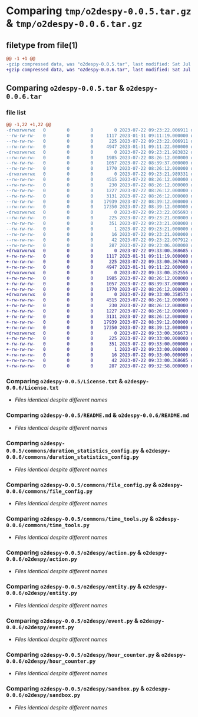 # Comparing `tmp/o2despy-0.0.5.tar.gz` & `tmp/o2despy-0.0.6.tar.gz`

## filetype from file(1)

```diff
@@ -1 +1 @@
-gzip compressed data, was "o2despy-0.0.5.tar", last modified: Sat Jul 22 09:23:22 2023, max compression
+gzip compressed data, was "o2despy-0.0.6.tar", last modified: Sat Jul 22 09:33:00 2023, max compression
```

## Comparing `o2despy-0.0.5.tar` & `o2despy-0.0.6.tar`

### file list

```diff
@@ -1,22 +1,22 @@
-drwxrwxrwx   0        0        0        0 2023-07-22 09:23:22.006911 o2despy-0.0.5/
--rw-rw-rw-   0        0        0     1117 2023-01-31 09:11:19.000000 o2despy-0.0.5/License.txt
--rw-rw-rw-   0        0        0      225 2023-07-22 09:23:22.006911 o2despy-0.0.5/PKG-INFO
--rw-rw-rw-   0        0        0     4947 2023-01-31 09:11:22.000000 o2despy-0.0.5/README.md
-drwxrwxrwx   0        0        0        0 2023-07-22 09:23:21.983832 o2despy-0.0.5/commons/
--rw-rw-rw-   0        0        0     1985 2023-07-22 08:26:12.000000 o2despy-0.0.5/commons/duration_statistics_config.py
--rw-rw-rw-   0        0        0     1057 2023-07-22 08:39:37.000000 o2despy-0.0.5/commons/file_config.py
--rw-rw-rw-   0        0        0     1770 2023-07-22 08:26:12.000000 o2despy-0.0.5/commons/time_tools.py
-drwxrwxrwx   0        0        0        0 2023-07-22 09:23:21.989331 o2despy-0.0.5/o2despy/
--rw-rw-rw-   0        0        0     4515 2023-07-22 08:26:12.000000 o2despy-0.0.5/o2despy/action.py
--rw-rw-rw-   0        0        0      230 2023-07-22 08:26:12.000000 o2despy-0.0.5/o2despy/assets.py
--rw-rw-rw-   0        0        0     1227 2023-07-22 08:26:12.000000 o2despy-0.0.5/o2despy/entity.py
--rw-rw-rw-   0        0        0     3131 2023-07-22 08:26:12.000000 o2despy-0.0.5/o2despy/event.py
--rw-rw-rw-   0        0        0    17939 2023-07-22 08:39:12.000000 o2despy-0.0.5/o2despy/hour_counter.py
--rw-rw-rw-   0        0        0    17350 2023-07-22 08:39:12.000000 o2despy-0.0.5/o2despy/sandbox.py
-drwxrwxrwx   0        0        0        0 2023-07-22 09:23:22.005693 o2despy-0.0.5/o2despy.egg-info/
--rw-rw-rw-   0        0        0      225 2023-07-22 09:23:21.000000 o2despy-0.0.5/o2despy.egg-info/PKG-INFO
--rw-rw-rw-   0        0        0      351 2023-07-22 09:23:21.000000 o2despy-0.0.5/o2despy.egg-info/SOURCES.txt
--rw-rw-rw-   0        0        0        1 2023-07-22 09:23:21.000000 o2despy-0.0.5/o2despy.egg-info/dependency_links.txt
--rw-rw-rw-   0        0        0       16 2023-07-22 09:23:21.000000 o2despy-0.0.5/o2despy.egg-info/top_level.txt
--rw-rw-rw-   0        0        0       42 2023-07-22 09:23:22.007912 o2despy-0.0.5/setup.cfg
--rw-rw-rw-   0        0        0      287 2023-07-22 09:23:06.000000 o2despy-0.0.5/setup.py
+drwxrwxrwx   0        0        0        0 2023-07-22 09:33:00.368685 o2despy-0.0.6/
+-rw-rw-rw-   0        0        0     1117 2023-01-31 09:11:19.000000 o2despy-0.0.6/License.txt
+-rw-rw-rw-   0        0        0      225 2023-07-22 09:33:00.367680 o2despy-0.0.6/PKG-INFO
+-rw-rw-rw-   0        0        0     4947 2023-01-31 09:11:22.000000 o2despy-0.0.6/README.md
+drwxrwxrwx   0        0        0        0 2023-07-22 09:33:00.352556 o2despy-0.0.6/commons/
+-rw-rw-rw-   0        0        0     1985 2023-07-22 08:26:12.000000 o2despy-0.0.6/commons/duration_statistics_config.py
+-rw-rw-rw-   0        0        0     1057 2023-07-22 08:39:37.000000 o2despy-0.0.6/commons/file_config.py
+-rw-rw-rw-   0        0        0     1770 2023-07-22 08:26:12.000000 o2despy-0.0.6/commons/time_tools.py
+drwxrwxrwx   0        0        0        0 2023-07-22 09:33:00.358573 o2despy-0.0.6/o2despy/
+-rw-rw-rw-   0        0        0     4515 2023-07-22 08:26:12.000000 o2despy-0.0.6/o2despy/action.py
+-rw-rw-rw-   0        0        0      230 2023-07-22 08:26:12.000000 o2despy-0.0.6/o2despy/assets.py
+-rw-rw-rw-   0        0        0     1227 2023-07-22 08:26:12.000000 o2despy-0.0.6/o2despy/entity.py
+-rw-rw-rw-   0        0        0     3131 2023-07-22 08:26:12.000000 o2despy-0.0.6/o2despy/event.py
+-rw-rw-rw-   0        0        0    17939 2023-07-22 08:39:12.000000 o2despy-0.0.6/o2despy/hour_counter.py
+-rw-rw-rw-   0        0        0    17350 2023-07-22 08:39:12.000000 o2despy-0.0.6/o2despy/sandbox.py
+drwxrwxrwx   0        0        0        0 2023-07-22 09:33:00.366673 o2despy-0.0.6/o2despy.egg-info/
+-rw-rw-rw-   0        0        0      225 2023-07-22 09:33:00.000000 o2despy-0.0.6/o2despy.egg-info/PKG-INFO
+-rw-rw-rw-   0        0        0      351 2023-07-22 09:33:00.000000 o2despy-0.0.6/o2despy.egg-info/SOURCES.txt
+-rw-rw-rw-   0        0        0        1 2023-07-22 09:33:00.000000 o2despy-0.0.6/o2despy.egg-info/dependency_links.txt
+-rw-rw-rw-   0        0        0       16 2023-07-22 09:33:00.000000 o2despy-0.0.6/o2despy.egg-info/top_level.txt
+-rw-rw-rw-   0        0        0       42 2023-07-22 09:33:00.368685 o2despy-0.0.6/setup.cfg
+-rw-rw-rw-   0        0        0      287 2023-07-22 09:32:58.000000 o2despy-0.0.6/setup.py
```

### Comparing `o2despy-0.0.5/License.txt` & `o2despy-0.0.6/License.txt`

 * *Files identical despite different names*

### Comparing `o2despy-0.0.5/README.md` & `o2despy-0.0.6/README.md`

 * *Files identical despite different names*

### Comparing `o2despy-0.0.5/commons/duration_statistics_config.py` & `o2despy-0.0.6/commons/duration_statistics_config.py`

 * *Files identical despite different names*

### Comparing `o2despy-0.0.5/commons/file_config.py` & `o2despy-0.0.6/commons/file_config.py`

 * *Files identical despite different names*

### Comparing `o2despy-0.0.5/commons/time_tools.py` & `o2despy-0.0.6/commons/time_tools.py`

 * *Files identical despite different names*

### Comparing `o2despy-0.0.5/o2despy/action.py` & `o2despy-0.0.6/o2despy/action.py`

 * *Files identical despite different names*

### Comparing `o2despy-0.0.5/o2despy/entity.py` & `o2despy-0.0.6/o2despy/entity.py`

 * *Files identical despite different names*

### Comparing `o2despy-0.0.5/o2despy/event.py` & `o2despy-0.0.6/o2despy/event.py`

 * *Files identical despite different names*

### Comparing `o2despy-0.0.5/o2despy/hour_counter.py` & `o2despy-0.0.6/o2despy/hour_counter.py`

 * *Files identical despite different names*

### Comparing `o2despy-0.0.5/o2despy/sandbox.py` & `o2despy-0.0.6/o2despy/sandbox.py`

 * *Files identical despite different names*

